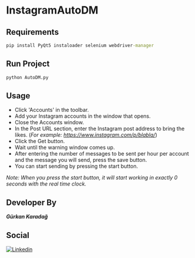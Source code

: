 # InstagramAutoDM

## Requirements
```cmd
pip install PyQt5 instaloader selenium webdriver-manager
```

## Run Project
```python
python AutoDM.py
```

## Usage
- Click 'Accounts' in the toolbar.
- Add your Instagram accounts in the window that opens.
- Close the Accounts window.
- In the Post URL section, enter the Instagram post address to bring the likes. (*For example: https://www.instagram.com/p/blabla/*)
- Click the Get button.
- Wait until the warning window comes up.
- After entering the number of messages to be sent per hour per account and the message you will send, press the save button.
- You can start sending by pressing the start button.

*Note: When you press the start button, it will start working in exactly 0 seconds with the real time clock.*

## Developer By
***Gürkan Karadağ***

## Social
[![Linkedin](https://img.shields.io/badge/linkedin-%230077B5.svg?&style=for-the-badge&logo=linkedin&logoColor=white)]([https://www.linkedin.com/in/uğur-altınsoy/](https://www.linkedin.com/in/g%C3%BCrkan-karada%C4%9F-bb0243205/))

